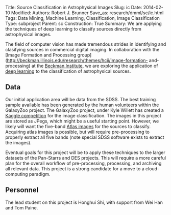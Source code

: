 Title: Source Classification in Astrophysical Images
Slug: ic
Date: 2014-02-10
Modified: 
Authors: Robert J. Brunner
Save_as: research/dmml/sc/ic.html
Tags: Data Mining, Machine Learning, Classification, Image Classification
Type: subproject
Parent: sc
Construction: True
Summary: We are applying the techniques of deep learning to classify sources directly from astrophysical images.

The field of computer vision has made tremendous strides in identifying
and clasifying sources in commercial digital imaging. In collaboration
with the [Image Formation and Processing
group](http://beckman.illinois.edu/research/themes/hcii/image-formation-
and-processing) at the [Beckman Institute](http://beckman.illinois.edu),
we are exploring the application of [deep
learning](http://en.wikipedia.org/wiki/Deep_learning) to the
classification of astrophysical sources.

## Data

Our initial application area will be data from the SDSS. The best
training sample available has been generated by the human volunteers
within the GalaxyZoo project. The GalaxyZoo project, under Kyle Willett
has created a [Kaggle
competition](http://www.kaggle.com/c/galaxy-zoo-the-galaxy-challenge)
for the image classification. The images in this project are stored as
JPegs, which might be a useful starting point. However, we likely will
want the five-band [Atlas
images](http://www.sdss3.org/dr10/imaging/images.php#atlas) for the
sources to classify. Acquiring atlas images is possible, but will require
pre-processing to properly extract all five bands (note special SDSS
software exists to extract the images).

Eventual goals for this project will be to apply these techniques to the
larger datasets of the Pan-Starrs and DES projects. This will require a
more careful plan for the overall workflow of pre-processing,
processing, and archiving all relevant data. This project is a strong
candidate for a move to a cloud-computing paradigm.

## Personnel

The lead student on this project is Honghui Shi, with support from Wei Han and Tom Paine.


